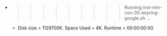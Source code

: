* >>>>>>>>> Running inst-min-con-05-keyring-google.sh ...
  * Disk size = 1129700K. Space Used = 4K. Runtime = 00:00:00:00.
